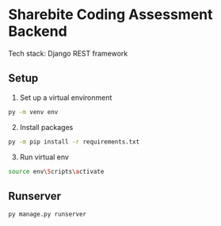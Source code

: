 # Sharebite Coding Assessment Backend

Tech stack: Django REST framework

## Setup

1. Set up a virtual environment

```bash
py -m venv env
```

2. Install packages

```bash
py -m pip install -r requirements.txt
```

3. Run virtual env

```bash
source env\Scripts\activate
```

## Runserver

```bash
py manage.py runserver
```
